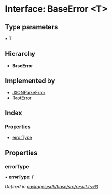 # Interface: BaseError <**T**>

## Type parameters

▪ **T**

## Hierarchy

* **BaseError**

## Implemented by

* [JSONParseError](../classes/_result_.jsonparseerror.md)
* [RootError](../classes/_result_.rooterror.md)

## Index

### Properties

* [errorType](_result_.baseerror.md#errortype)

## Properties

###  errorType

• **errorType**: *T*

*Defined in [packages/sdk/base/src/result.ts:63](https://github.com/celo-org/celo-monorepo/blob/master/packages/sdk/base/src/result.ts#L63)*
